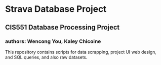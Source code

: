 # Strava Database Project
## CIS551 Database Processing Project
### authors: Wencong You, Kaley Chicoine

This repository contains scripts for data scrapping, project UI web design, and SQL queries, and also raw datasets.
